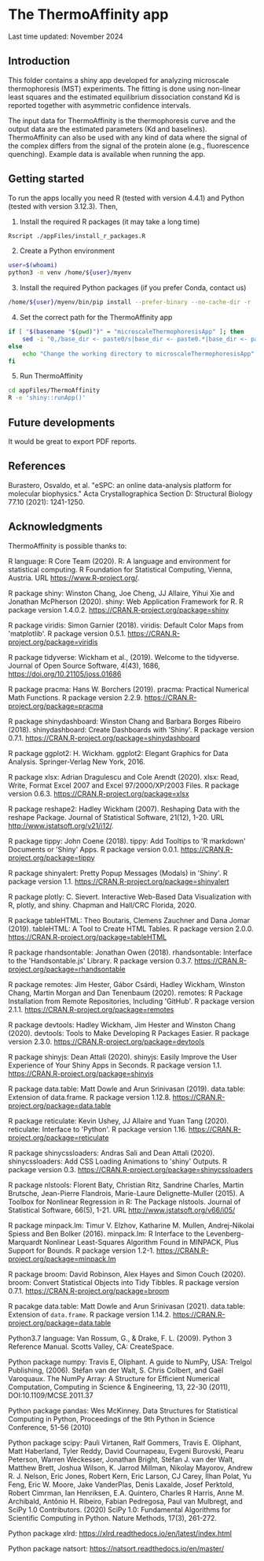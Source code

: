 # The ThermoAffinity app

Last time updated: November 2024

## Introduction

This folder contains a shiny app developed for analyzing microscale thermophoresis (MST) experiments. 
The fitting is done using non-linear least squares and the estimated equilibrium dissociation constand Kd is reported
together with asymmetric confidence intervals.

The input data for ThermoAffinity is the thermophoresis curve and the output data 
are the estimated parameters (Kd and baselines). ThermoAffinity can also be used with any kind of data where the 
signal of the complex differs from the signal of the protein alone (e.g., fluorescence quenching). 
Example data is available when running the app.

## Getting started

To run the apps locally you need R (tested with version 4.4.1) and Python (tested with version 3.12.3). Then,

1) Install the required R packages (it may take a long time)

``` bash 
Rscript ./appFiles/install_r_packages.R
```

2) Create a Python environment

``` bash 
user=$(whoami) 
python3 -m venv /home/${user}/myenv
```

3) Install the required Python packages (if you prefer Conda, contact us)

```bash
/home/${user}/myenv/bin/pip install --prefer-binary --no-cache-dir -r ./appFiles/requirements.txt
```

4) Set the correct path for the ThermoAffinity app 

``` bash 
if [ "$(basename "$(pwd)")" = "microscaleThermophoresisApp" ]; then
    sed -i "0,/base_dir <- paste0/s|base_dir <- paste0.*|base_dir <- paste0('$PWD', '/appFiles/ThermoAffinity/')|" appFiles/ThermoAffinity/global.R
else
    echo "Change the working directory to microscaleThermophoresisApp"
fi
```

5) Run ThermoAffinity

``` bash 
cd appFiles/ThermoAffinity
R -e 'shiny::runApp()'
```

## Future developments 

It would be great to export PDF reports.

## References

Burastero, Osvaldo, et al. "eSPC: an online data-analysis platform for molecular biophysics." Acta Crystallographica Section D: Structural Biology 77.10 (2021): 1241-1250.

## Acknowledgments

ThermoAffinity is possible thanks to: 

R language: R Core Team (2020). R: A language and environment for statistical computing. R Foundation for Statistical Computing, Vienna, Austria. URL https://www.R-project.org/.

R package shiny:   Winston Chang, Joe Cheng, JJ Allaire, Yihui Xie and Jonathan McPherson (2020). shiny: Web Application Framework for R. R package version 1.4.0.2. https://CRAN.R-project.org/package=shiny

R package viridis: Simon Garnier (2018). viridis: Default Color Maps from 'matplotlib'. R package version 0.5.1. https://CRAN.R-project.org/package=viridis

R package tidyverse: Wickham et al., (2019). Welcome to the tidyverse. Journal of Open Source Software, 4(43), 1686, https://doi.org/10.21105/joss.01686

R package pracma: Hans W. Borchers (2019). pracma: Practical Numerical Math Functions. R package version 2.2.9. https://CRAN.R-project.org/package=pracma

R package shinydashboard:   Winston Chang and Barbara Borges Ribeiro (2018). shinydashboard: Create Dashboards with 'Shiny'. R package version 0.7.1. https://CRAN.R-project.org/package=shinydashboard

R package ggplot2:   H. Wickham. ggplot2: Elegant Graphics for Data Analysis. Springer-Verlag New York, 2016.

R package xlsx:   Adrian Dragulescu and Cole Arendt (2020). xlsx: Read, Write, Format Excel 2007 and Excel 97/2000/XP/2003 Files. R package version 0.6.3. https://CRAN.R-project.org/package=xlsx

R package reshape2:   Hadley Wickham (2007). Reshaping Data with the reshape Package. Journal of Statistical Software, 21(12), 1-20. URL http://www.jstatsoft.org/v21/i12/.

R package tippy:   John Coene (2018). tippy: Add Tooltips to 'R markdown' Documents or 'Shiny' Apps. R package version 0.0.1. https://CRAN.R-project.org/package=tippy

R package shinyalert:   Pretty Popup Messages (Modals) in 'Shiny'. R package version 1.1. https://CRAN.R-project.org/package=shinyalert

R package plotly:   C. Sievert. Interactive Web-Based Data Visualization with R, plotly, and shiny. Chapman and Hall/CRC Florida, 2020.

R package tableHTML:   Theo Boutaris, Clemens Zauchner and Dana Jomar (2019). tableHTML: A Tool to Create HTML Tables. R package version 2.0.0. https://CRAN.R-project.org/package=tableHTML

R package rhandsontable:   Jonathan Owen (2018). rhandsontable: Interface to the 'Handsontable.js' Library. R package version 0.3.7. https://CRAN.R-project.org/package=rhandsontable

R package remotes:   Jim Hester, Gábor Csárdi, Hadley Wickham, Winston Chang, Martin Morgan and Dan Tenenbaum (2020). remotes: R Package Installation from Remote Repositories, Including 'GitHub'. R package version 2.1.1. https://CRAN.R-project.org/package=remotes

R package devtools:   Hadley Wickham, Jim Hester and Winston Chang (2020). devtools: Tools to Make Developing R Packages Easier. R package version 2.3.0. https://CRAN.R-project.org/package=devtools

R package shinyjs:   Dean Attali (2020). shinyjs: Easily Improve the User Experience of Your Shiny Apps in Seconds. R package version 1.1. https://CRAN.R-project.org/package=shinyjs

R package data.table:   Matt Dowle and Arun Srinivasan (2019). data.table: Extension of data.frame. R package version 1.12.8. https://CRAN.R-project.org/package=data.table

R package reticulate:   Kevin Ushey, JJ Allaire and Yuan Tang (2020). reticulate: Interface to 'Python'. R package version 1.16. https://CRAN.R-project.org/package=reticulate

R package shinycssloaders:   Andras Sali and Dean Attali (2020). shinycssloaders: Add CSS Loading Animations to 'shiny' Outputs. R package version 0.3. https://CRAN.R-project.org/package=shinycssloaders

R package nlstools: Florent Baty, Christian Ritz, Sandrine Charles, Martin Brutsche, Jean-Pierre Flandrois, Marie-Laure Delignette-Muller (2015). A Toolbox for Nonlinear Regression in R: The Package nlstools. Journal of Statistical Software, 66(5), 1-21. URL  http://www.jstatsoft.org/v66/i05/

R package minpack.lm: Timur V. Elzhov, Katharine M. Mullen, Andrej-Nikolai Spiess and Ben Bolker (2016). minpack.lm: R Interface to the Levenberg-Marquardt Nonlinear Least-Squares Algorithm Found in MINPACK, Plus Support for Bounds. R package version 1.2-1.  https://CRAN.R-project.org/package=minpack.lm

R package broom: David Robinson, Alex Hayes and Simon Couch (2020). broom: Convert Statistical Objects into Tidy Tibbles. R package version 0.7.1. https://CRAN.R-project.org/package=broom

R pacakge data.table: Matt Dowle and Arun Srinivasan (2021). data.table: Extension of `data.frame`. R package version 1.14.2. https://CRAN.R-project.org/package=data.table

Python3.7 language: Van Rossum, G., & Drake, F. L. (2009). Python 3 Reference Manual. Scotts Valley, CA: CreateSpace.

Python package numpy: Travis E, Oliphant. A guide to NumPy, USA: Trelgol Publishing, (2006). Stéfan van der Walt, S. Chris Colbert, and Gaël Varoquaux. The NumPy Array: A Structure for Efficient Numerical Computation, Computing in Science & Engineering, 13, 22-30 (2011), DOI:10.1109/MCSE.2011.37

Python package pandas: Wes McKinney. Data Structures for Statistical Computing in Python, Proceedings of the 9th Python in Science Conference, 51-56 (2010)

Python package scipy: Pauli Virtanen, Ralf Gommers, Travis E. Oliphant, Matt Haberland, Tyler Reddy, David Cournapeau, Evgeni Burovski, Pearu Peterson, Warren Weckesser, Jonathan Bright, Stéfan J. van der Walt, Matthew Brett, Joshua Wilson, K. Jarrod Millman, Nikolay Mayorov, Andrew R. J. Nelson, Eric Jones, Robert Kern, Eric Larson, CJ Carey, İlhan Polat, Yu Feng, Eric W. Moore, Jake VanderPlas, Denis Laxalde, Josef Perktold, Robert Cimrman, Ian Henriksen, E.A. Quintero, Charles R Harris, Anne M. Archibald, Antônio H. Ribeiro, Fabian Pedregosa, Paul van Mulbregt, and SciPy 1.0 Contributors. (2020) SciPy 1.0: Fundamental Algorithms for Scientific Computing in Python. Nature Methods, 17(3), 261-272.

Python package xlrd: https://xlrd.readthedocs.io/en/latest/index.html

Python package natsort: https://natsort.readthedocs.io/en/master/
